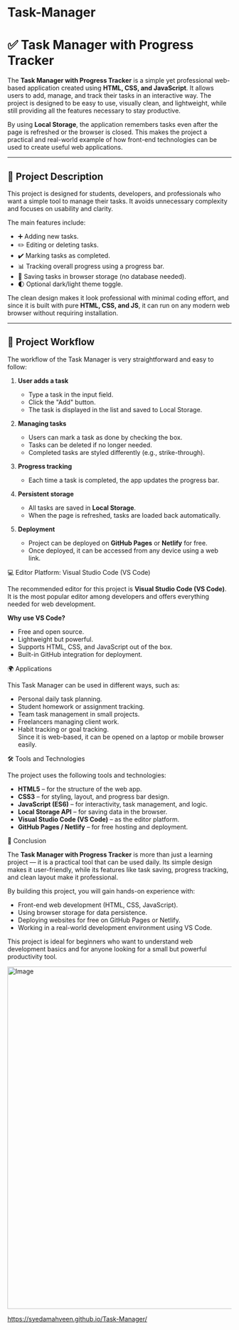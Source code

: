 # Task-Manager

# ✅ Task Manager with Progress Tracker

The **Task Manager with Progress Tracker** is a simple yet professional web-based application created using **HTML, CSS, and JavaScript**. It allows users to add, manage, and track their tasks in an interactive way. The project is designed to be easy to use, visually clean, and lightweight, while still providing all the features necessary to stay productive.  

By using **Local Storage**, the application remembers tasks even after the page is refreshed or the browser is closed. This makes the project a practical and real-world example of how front-end technologies can be used to create useful web applications.

---

## 📖 Project Description

This project is designed for students, developers, and professionals who want a simple tool to manage their tasks. It avoids unnecessary complexity and focuses on usability and clarity.  

The main features include:  
- ➕ Adding new tasks.  
- ✏️ Editing or deleting tasks.  
- ✔️ Marking tasks as completed.  
- 📊 Tracking overall progress using a progress bar.  
- 💾 Saving tasks in browser storage (no database needed).  
- 🌓 Optional dark/light theme toggle.  

The clean design makes it look professional with minimal coding effort, and since it is built with pure **HTML, CSS, and JS**, it can run on any modern web browser without requiring installation.

---

## 🔄 Project Workflow

The workflow of the Task Manager is very straightforward and easy to follow:

1. **User adds a task**  
   - Type a task in the input field.  
   - Click the "Add" button.  
   - The task is displayed in the list and saved to Local Storage.  

2. **Managing tasks**  
   - Users can mark a task as done by checking the box.  
   - Tasks can be deleted if no longer needed.  
   - Completed tasks are styled differently (e.g., strike-through).  

3. **Progress tracking**  
   - Each time a task is completed, the app updates the progress bar.  
   

4. **Persistent storage**  
   - All tasks are saved in **Local Storage**.  
   - When the page is refreshed, tasks are loaded back automatically.  

5. **Deployment**  
   - Project can be deployed on **GitHub Pages** or **Netlify** for free.  
   - Once deployed, it can be accessed from any device using a web link.  


 💻 Editor Platform: Visual Studio Code (VS Code)

The recommended editor for this project is **Visual Studio Code (VS Code)**. It is the most popular editor among developers and offers everything needed for web development.  

**Why use VS Code?**  
- Free and open source.  
- Lightweight but powerful.  
- Supports HTML, CSS, and JavaScript out of the box.  
 - Built-in GitHub integration for deployment.  


 🌍 Applications

This Task Manager can be used in different ways, such as:  
- Personal daily task planning.  
- Student homework or assignment tracking.  
- Team task management in small projects.  
- Freelancers managing client work.  
- Habit tracking or goal tracking.  
Since it is web-based, it can be opened on a laptop or mobile browser easily.


🛠️ Tools and Technologies

The project uses the following tools and technologies:  

- **HTML5** – for the structure of the web app.  
- **CSS3** – for styling, layout, and progress bar design.  
- **JavaScript (ES6)** – for interactivity, task management, and logic.  
- **Local Storage API** – for saving data in the browser.  
- **Visual Studio Code (VS Code)** – as the editor platform.  
- **GitHub Pages / Netlify** – for free hosting and deployment.  



 🚀 Conclusion

The **Task Manager with Progress Tracker** is more than just a learning project — it is a practical tool that can be used daily. Its simple design makes it user-friendly, while its features like task saving, progress tracking, and clean layout make it professional.  

By building this project, you will gain hands-on experience with:  
- Front-end web development (HTML, CSS, JavaScript).  
- Using browser storage for data persistence.  
- Deploying websites for free on GitHub Pages or Netlify.  
- Working in a real-world development environment using VS Code.  

This project is ideal for beginners who want to understand web development basics and for anyone looking for a small but powerful productivity tool.

<img width="1366" height="768" alt="Image" src="https://github.com/user-attachments/assets/782fedb8-cb64-4fa0-84ee-3cf47271eaaa" />


https://syedamahveen.github.io/Task-Manager/

